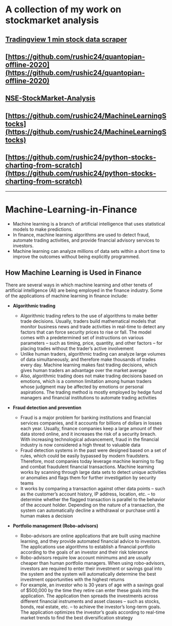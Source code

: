 # A collection of my work on stockmarket analysis

## [Tradingview 1 min stock data scraper](https://github.com/rushic24/tradingview-scraper)

## [https://github.com/rushic24/quantopian-offline-2020](https://github.com/rushic24/quantopian-offline-2020)

## [NSE-StockMarket-Analysis](https://github.com/rushic24/NSE-StockMarket-Analysis)

## [https://github.com/rushic24/MachineLearningStocks](https://github.com/rushic24/MachineLearningStocks)

## [https://github.com/rushic24/python-stocks-charting-from-scratch](https://github.com/rushic24/python-stocks-charting-from-scratch)


---

# Machine-Learning-in-Finance

- Machine learning is a branch of artificial intelligence that uses statistical models to make predictions.
- In finance, machine learning algorithms are used to detect fraud, automate trading activities, and provide financial advisory services to investors.
- Machine learning can analyze millions of data sets within a short time to improve the outcomes without being explicitly programmed.


## How Machine Learning is Used in Finance
There are several ways in which machine learning and other tenets of artificial intelligence (AI) are being employed in the finance industry. Some of the applications of machine learning in finance include:

* **Algorithmic trading**<br>
  * Algorithmic trading refers to the use of algorithms to make better trade decisions. Usually, traders build mathematical models that monitor business news and trade activities in real-time to detect any factors that can force security prices to rise or fall. The model comes with a predetermined set of instructions on various parameters – such as timing, price, quantity, and other factors – for placing trades without the trader’s active involvement
  * Unlike human traders, algorithmic trading can analyze large volumes of data simultaneously, and therefore make thousands of trades every day. Machine learning makes fast trading decisions, which gives human traders an advantage over the market average
  * Also, algorithmic trading does not make trading decisions based on emotions, which is a common limitation among human traders whose judgment may be affected by emotions or personal aspirations. The trading method is mostly employed by hedge fund managers and financial institutions to automate trading activities

* **Fraud detection and prevention**<br>
  * Fraud is a major problem for banking institutions and financial services companies, and it accounts for billions of dollars in losses each year. Usually, finance companies keep a large amount of their data stored online, and it increases the risk of a security breach. With increasing technological advancement, fraud in the financial industry is now considered a high threat to valuable data
  * Fraud detection systems in the past were designed based on a set of rules, which could be easily bypassed by modern fraudsters. Therefore, most companies today leverage machine learning to flag and combat fraudulent financial transactions. Machine learning works by scanning through large data sets to detect unique activities or anomalies and flags them for further investigation by security teams
  * It works by comparing a transaction against other data points – such as the customer’s account history, IP address, location, etc. – to determine whether the flagged transaction is parallel to the behavior of the account holder. Depending on the nature of a transaction, the system can automatically decline a withdrawal or purchase until a human makes a decision

* **Portfolio management (Robo-advisors)** <br>
  * Robo-advisors are online applications that are built using machine learning, and they provide automated financial advice to investors. The applications use algorithms to establish a financial portfolio according to the goals of an investor and their risk tolerance
  * Robo-advisors require low account minimums and are usually cheaper than human portfolio managers. When using robo-advisors, investors are required to enter their investment or savings goal into the system and the system will automatically determine the best investment opportunities with the highest returns
  * For example, an investor who is 30 years of age with a savings goal of $500,000 by the time they retire can enter these goals into the application. The application then spreads the investments across different financial instruments and asset classes – such as stocks, bonds, real estate, etc. – to achieve the investor’s long-term goals. The application optimizes the investor’s goals according to real-time market trends to find the best diversification strategy
